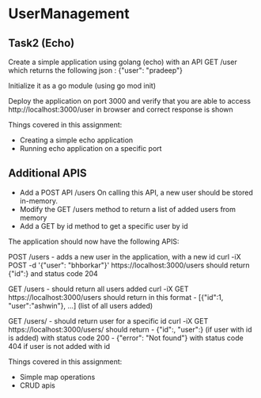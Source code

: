 # UserManagement
 
## Task2 (Echo)

Create a simple application using golang (echo) with an API GET /user which returns the following json :
{"user": "pradeep"}

Initialize it as a go module (using go mod init)

Deploy the application on port 3000 and verify that you are able to access http://localhost:3000/user in browser and correct response is shown

Things covered in this assignment:
- Creating a simple echo application
- Running echo application on a specific port

## Additional APIS

- Add a POST API /users
	On calling this API, a new user should be stored in-memory. 
- Modify the GET /users method to return a list of added users from memory
- Add a GET by id method to get a specific user by id


The application should now have the following APIS:

POST /users - adds a new user in the application, with a new id
	curl -iX POST -d '{"user": "bhborkar"}' https://localhost:3000/users 
	should return {"id":<number>} and status code 204


GET /users - should return all users added
	curl -iX GET https://localhost:3000/users
	should return in this format - [{"id":1, "user":"ashwin"}, ...] (list of all users added)
	
GET /users/<id> - should return user for a specific id
	curl -iX GET https://localhost:3000/users/<number>
	should return 
		- {"id":<number>, "user":<name>} (if user with id <nymber> is added) with status code 200
		- {"error": "Not found"} with status code 404 if user is not added with id <number>


Things covered in this assignment:
- Simple map operations
- CRUD apis

